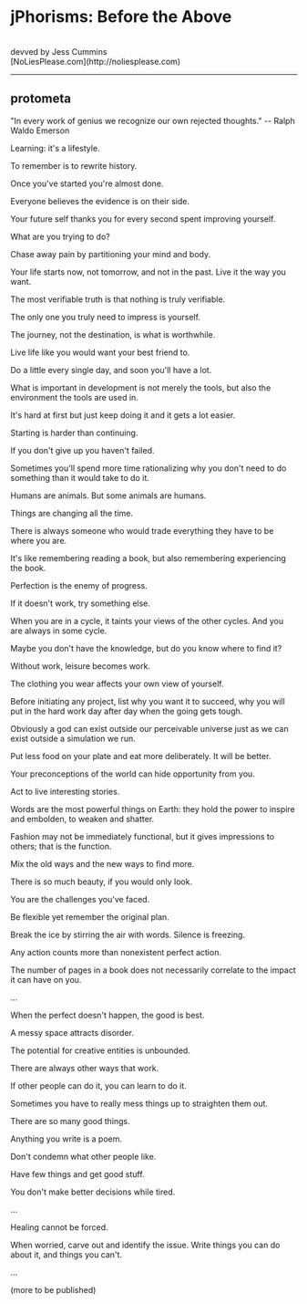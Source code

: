 # jPhorisms: Before the Above
<br>
devved by Jess Cummins
<br>
[NoLiesPlease.com](http://noliesplease.com)

<hr>

## protometa

"In every work of genius we recognize our own rejected thoughts." -- Ralph Waldo Emerson

Learning: it's a lifestyle.

To remember is to rewrite history.

Once you've started you're almost done.

Everyone believes the evidence is on their side.

Your future self thanks you for every second spent improving yourself.

What are you trying to do?

Chase away pain by partitioning your mind and body.

Your life starts now, not tomorrow, and not in the past. Live it the way you want.

The most verifiable truth is that nothing is truly verifiable.

The only one you truly need to impress is yourself.

The journey, not the destination, is what is worthwhile.

Live life like you would want your best friend to.

Do a little every single day, and soon you'll have a lot.

What is important in development is not merely the tools, but also the environment the tools are used in.

It's hard at first but just keep doing it and it gets a lot easier.

Starting is harder than continuing.

If you don't give up you haven't failed.

Sometimes you'll spend more time rationalizing why you don't need to do something than it would take to do it.

Humans are animals. But some animals are humans.

Things are changing all the time.

There is always someone who would trade everything they have to be where you are.

It's like remembering reading a book, but also remembering experiencing the book.

Perfection is the enemy of progress.

If it doesn't work, try something else.

When you are in a cycle, it taints your views of the other cycles. And you are always in some cycle.

Maybe you don't have the knowledge, but do you know where to find it?

Without work, leisure becomes work.

The clothing you wear affects your own view of yourself.

Before initiating any project, list why you want it to succeed, why you will put in the hard work day after day when the going gets tough.

Obviously a god can exist outside our perceivable universe just as we can exist outside a simulation we run.

Put less food on your plate and eat more deliberately. It will be better.

Your preconceptions of the world can hide opportunity from you.

Act to live interesting stories.

Words are the most powerful things on Earth: they hold the power to inspire and embolden, to weaken and shatter.

Fashion may not be immediately functional, but it gives impressions to others; that is the function.

Mix the old ways and the new ways to find more.

There is so much beauty, if you would only look.

You are the challenges you've faced.

Be flexible yet remember the original plan.

Break the ice by stirring the air with words. Silence is freezing.

Any action counts more than nonexistent perfect action.

The number of pages in a book does not necessarily correlate to the impact it can have on you.

...

When the perfect doesn't happen, the good is best.

A messy space attracts disorder.

The potential for creative entities is unbounded.

There are always other ways that work.

If other people can do it, you can learn to do it.

Sometimes you have to really mess things up to straighten them out.

There are so many good things.

Anything you write is a poem.

Don't condemn what other people like.

Have few things and get good stuff.

You don't make better decisions while tired.

...

Healing cannot be forced.

When worried, carve out and identify the issue. Write things you can do about it, and things you can't.

...

(more to be published)

